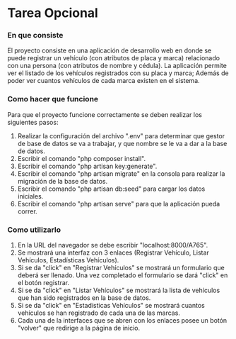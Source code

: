 ﻿# Tarea Opcional
### En que consiste
El proyecto consiste en una aplicación de desarrollo web en donde se puede registrar un vehículo (con atributos de placa y marca) relacionado con una persona (con atributos de nombre y cédula). La aplicación permite ver el listado de los vehículos registrados con su placa  y marca; Además de poder ver cuantos vehículos de cada marca existen en el sistema.
### Como hacer que funcione
Para que el proyecto funcione correctamente se deben realizar los siguientes pasos:
1.  Realizar la configuración del archivo ".env" para determinar que gestor de base de datos se va a trabajar, y que nombre se le va a dar a la base de datos.
2. Escribir el comando "php composer install".
3. Escribir el comando "php artisan key:generate".
4. Escribir el comando "php artisan migrate" en la consola para realizar la migración de la base de datos.
5. Escribir el comando "php artisan db:seed" para cargar los datos iniciales.
6. Escribir el comando "php artisan serve" para que la aplicación pueda correr.
### Como utilizarlo
1. En la URL del navegador se debe escribir "localhost:8000/A765".
2. Se mostrará una interfaz con 3 enlaces (Registrar Vehículo, Listar Vehículos, Estadísticas Vehículos).
3. Si se da "click" en "Registrar Vehículos" se mostrará un formulario que deberá ser llenado. Una vez completado el formulario se dará "click" en el botón registrar.
4. Si se da "click" en "Listar Vehículos" se mostrará la lista de vehículos que han sido registrados en la base de datos.
5. Si se da "click" en "Estadísticas Vehículos" se mostrará cuantos vehículos se han registrado de cada una de las marcas.
6. Cada una de la interfaces que se abren con los enlaces posee un botón "volver" que redirige a la página de inicio.

